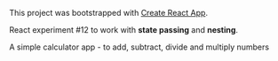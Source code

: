 This project was bootstrapped with [Create React App](https://github.com/facebookincubator/create-react-app).

React experiment #12 to work with **state passing** and **nesting**.


A simple calculator app - to add, subtract, divide and multiply numbers